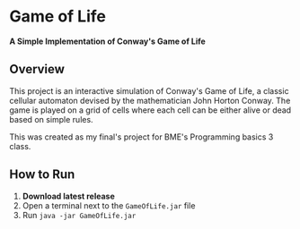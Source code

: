 # Game of Life

**A Simple Implementation of Conway's Game of Life**

## Overview

This project is an interactive simulation of Conway's Game of Life, a classic cellular automaton devised by the mathematician John Horton Conway. The game is played on a grid of cells where each cell can be either alive or dead based on simple rules.

This was created as my final's project for BME's Programming basics 3 class.

## How to Run

1. **Download latest release**
2. Open a terminal next to the `GameOfLife.jar` file
3. Run `java -jar GameOfLife.jar`
